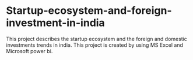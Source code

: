 # Startup-ecosystem-and-foreign-investment-in-india
This project describes the startup ecosystem and the foreign and domestic investments trends in india.
This project is created by using MS Excel and Microsoft power bi.
